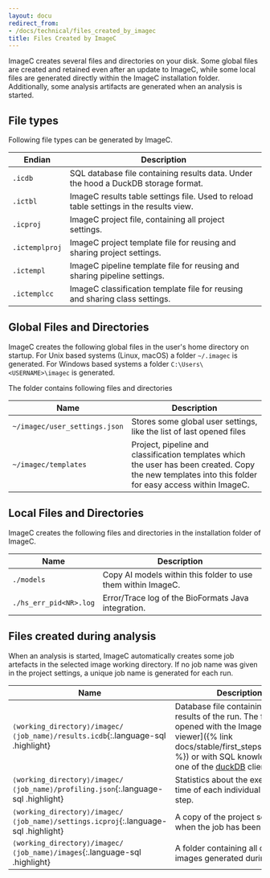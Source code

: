 ```yaml
---
layout: docu
redirect_from:
- /docs/technical/files_created_by_imagec
title: Files Created by ImageC
---
```


ImageC creates several files and directories on your disk.
Some global files are created and retained even after an update to ImageC, while some local files are generated directly within the ImageC installation folder. 
Additionally, some analysis artifacts are generated when an analysis is started.

## File types

Following file types can be generated by ImageC.

| Endian        | Description 
|-------        |-------------------
|`.icdb`        |SQL database file containing results data. Under the hood a DuckDB storage format.
|`.ictbl`       |ImageC results table settings file. Used to reload table settings in the results view.
|`.icproj`      |ImageC project file, containing all project settings.
|`.ictemplproj` |ImageC project template file for reusing and sharing project settings.
|`.ictempl`     |ImageC pipeline template file for reusing and sharing pipeline settings.
|`.ictemplcc`   |ImageC classification template file for reusing and sharing class settings.


## Global Files and Directories

ImageC creates the following global files in the user's home directory on startup.
For Unix based systems (Linux, macOS) a folder `~/.imagec` is generated.
For Windows based systems a folder `C:\Users\<USERNAME>\imagec` is generated.

The folder contains following files and directories

| Name     | Description 
|-------   |-------------------
|`~/imagec/user_settings.json`| Stores some global user settings, like the list of last opened files
|`~/imagec/templates`| Project, pipeline and classification templates which the user has been created. Copy the new templates into this folder for easy access within ImageC.



## Local Files and Directories

ImageC creates the following files and directories in the installation folder of ImageC.

| Name                    | Description
|-------                  |-------------------|
| `./models`              | Copy AI models within this folder to use them within ImageC.
| `./hs_err_pid<NR>.log`  | Error/Trace log of the BioFormats Java integration.


## Files created during analysis

When an analysis is started, ImageC automatically creates some job artefacts in the selected image working directory.
If no job name was given in the project settings, a unique job name is generated for each run.

| Name                    | Description
|-------                  |-------------------|
| `⟨working_directory⟩/imagec/⟨job_name⟩/results.icdb`{:.language-sql .highlight} | Database file containing all results of the run. The file can be opened with the ImageC [results viewer]({% link docs/stable/first_steps/results.md %}) or with SQL knowledge using one of the [duckDB](https://duckdb.org/docs/stable/clients/cli/overview.html) clients.
| `⟨working_directory⟩/imagec/⟨job_name⟩/profiling.json`{:.language-sql .highlight}  | Statistics about the execution time of each individual pipeline step.
| `⟨working_directory⟩/imagec/⟨job_name⟩/settings.icproj`{:.language-sql .highlight} | A copy of the project settings when the job has been started.
| `⟨working_directory⟩/imagec/⟨job_name⟩/images`{:.language-sql .highlight} | A folder containing all control images generated during the run.

